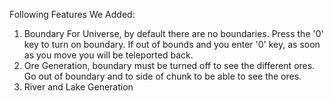 Following Features We Added:
1. Boundary For Universe, by default there are no boundaries. Press the '0' key 
to turn on boundary. If out of bounds and you enter '0' key, as soon as you
move you will be teleported back.
2. Ore Generation, boundary must be turned off to see the different ores. Go out
of boundary and to side of chunk to be able to see the ores.
3. River and Lake Generation

